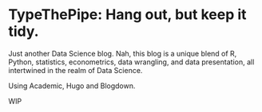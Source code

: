 # TypeThePipe: Hang out, but keep it tidy.


Just another Data Science blog. Nah, this blog is a unique blend of R, Python, statistics, econometrics, data wrangling, and data presentation, all intertwined in the realm of Data Science.

Using Academic, Hugo and Blogdown.

WIP
